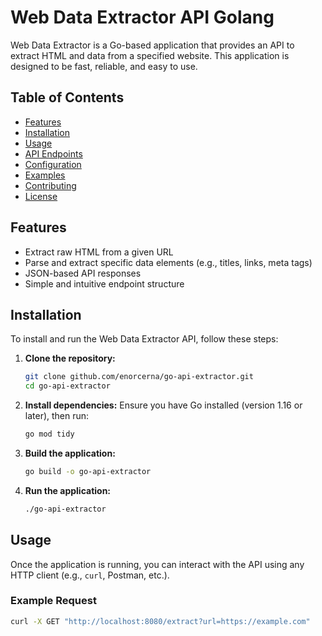 # Web Data Extractor API  Golang

Web Data Extractor is a Go-based application that provides an API to extract HTML and data from a specified website. This application is designed to be fast, reliable, and easy to use.

## Table of Contents

- [Features](#features)
- [Installation](#installation)
- [Usage](#usage)
- [API Endpoints](#api-endpoints)
- [Configuration](#configuration)
- [Examples](#examples)
- [Contributing](#contributing)
- [License](#license)

## Features

- Extract raw HTML from a given URL
- Parse and extract specific data elements (e.g., titles, links, meta tags)
- JSON-based API responses
- Simple and intuitive endpoint structure

## Installation

To install and run the Web Data Extractor API, follow these steps:

1. **Clone the repository:**
    ```bash
    git clone github.com/enorcerna/go-api-extractor.git
    cd go-api-extractor
    ```

2. **Install dependencies:**
    Ensure you have Go installed (version 1.16 or later), then run:
    ```bash
    go mod tidy
    ```

3. **Build the application:**
    ```bash
    go build -o go-api-extractor
    ```

4. **Run the application:**
    ```bash
    ./go-api-extractor
    ```

## Usage

Once the application is running, you can interact with the API using any HTTP client (e.g., `curl`, Postman, etc.).

### Example Request

```bash
curl -X GET "http://localhost:8080/extract?url=https://example.com"
